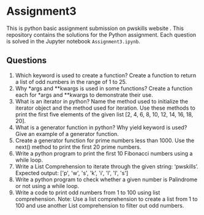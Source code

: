 # Assignment3
This is python basic assignment submission on pwskills website .
This repository contains the solutions for the Python assignment. Each question is solved in the Jupyter notebook `Assignment3.ipynb`.

## Questions

1. Which keyword is used to create a function? Create a function to return a list of odd numbers in the range of 1 to 25.
2. Why *args and **kwargs is used in some functions? Create a function each for *args and **kwargs to demonstrate their use.
3. What is an iterator in python? Name the method used to initialize the iterator object and the method used for iteration. Use these methods to print the first five elements of the given list [2, 4, 6, 8, 10, 12, 14, 16, 18, 20].
4. What is a generator function in python? Why yield keyword is used? Give an example of a generator function.
5. Create a generator function for prime numbers less than 1000. Use the next() method to print the first 20 prime numbers.
6. Write a python program to print the first 10 Fibonacci numbers using a while loop.
7. Write a List Comprehension to iterate through the given string: ‘pwskills’. Expected output: ['p', 'w', 's', 'k', 'i', 'l', 'l', 's']
8. Write a python program to check whether a given number is Palindrome or not using a while loop.
9. Write a code to print odd numbers from 1 to 100 using list comprehension. Note: Use a list comprehension to create a list from 1 to 100 and use another List comprehension to filter out odd numbers.
